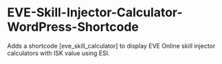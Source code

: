 # EVE-Skill-Injector-Calculator-WordPress-Shortcode
Adds a shortcode [eve_skill_calculator] to display EVE Online skill injector calculators with ISK value using ESI.
